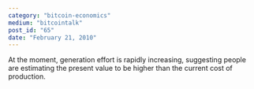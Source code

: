 ```yaml
---
category: "bitcoin-economics"
medium: "bitcointalk"
post_id: "65"
date: "February 21, 2010"
---
```

At the moment, generation effort is rapidly increasing, suggesting people are estimating the present value to be higher than the current cost of production.